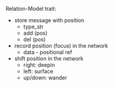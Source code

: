 Relation-Model trait:
- store message with position
  - type_str
  - add (pos)
  - del (pos)
- record position (focus) in the network
  - data - positional ref
- shift position in the network
  - right: deepin
  - left: surface
  - up/down: wander